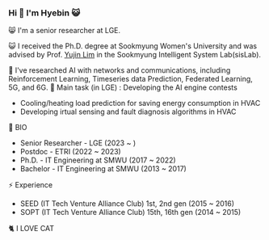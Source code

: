 ### Hi 👋 I'm Hyebin 😺

😸 I'm a senior researcher at LGE.

😺 I received the Ph.D. degree at Sookmyung Women's University and was advised by Prof. [Yujin Lim](https://sites.google.com/site/yujin91/about-me?authuser=0) in the Sookmyung Intelligent System  Lab(sisLab).



📑 I've researched AI with networks and communications, including Reinforcement Learning, Timeseries data Prediction, Federated Learning, 5G, and 6G.
📑 Main task (in LGE) : Developing the AI engine contests
  - Cooling/heating load prediction for saving energy consumption in HVAC
  - Developing irtual sensing and fault diagnosis algorithms in HVAC

                          

🙌 BIO
- Senior Researcher - LGE (2023 ~ )
- Postdoc  - ETRI (2022 ~ 2023)
- Ph.D.    - IT Engineering at SMWU (2017 ~ 2022)
- Bachelor - IT Engineering at SMWU (2013 ~ 2017)


⚡ Experience
- SEED (IT Tech Venture Alliance Club) 1st, 2nd gen    (2015 ~ 2016)
- SOPT (IT Tech Venture Alliance Club) 15th, 16th gen  (2014 ~ 2015)

                   
  
🐈 I LOVE CAT

<!--
**hyeb1n/hyeb1n** is a ✨ _special_ ✨ repository because its `README.md` (this file) appears on your GitHub profile.

Here are some ideas to get you started:

- 🔭 I’m currently working on ...
- 🌱 I’m currently learning ...
- 👯 I’m looking to collaborate on ...
- 🤔 I’m looking for help with ...
- 💬 Ask me about ...
- 📫 How to reach me: ...
- 😄 Pronouns: ...
- ⚡ Fun fact: ...
-->
